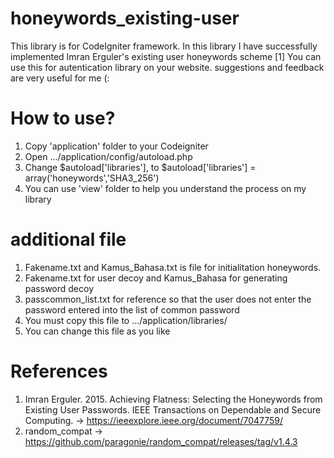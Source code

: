 # honeywords_existing-user
This library is for CodeIgniter framework.
In this library I have successfully implemented Imran Erguler's existing user honeywords scheme [1]
You can use this for autentication library on your website.
suggestions and feedback are very useful for me (:

# How to use?
1.  Copy  'application' folder to your Codeigniter
2.  Open .../application/config/autoload.php
3.  Change $autoload['libraries'], to $autoload['libraries'] = array('honeywords','SHA3_256')
4.  You can use 'view' folder to help you understand the process on my library

# additional file
1. Fakename.txt and Kamus_Bahasa.txt is file for initialitation honeywords.
2. Fakename.txt for user decoy and Kamus_Bahasa for generating password decoy
3. passcommon_list.txt for reference so that the user does not enter the password entered into the list of common password
4. You must copy this file to .../application/libraries/
5. You can change this file as you like

# References
1. Imran Erguler. 2015. Achieving Flatness: Selecting the Honeywords from Existing User Passwords.  IEEE Transactions on Dependable and Secure Computing. -> https://ieeexplore.ieee.org/document/7047759/
2. random_compat -> https://github.com/paragonie/random_compat/releases/tag/v1.4.3
